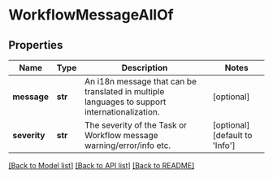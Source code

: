 # WorkflowMessageAllOf

## Properties
Name | Type | Description | Notes
------------ | ------------- | ------------- | -------------
**message** | **str** | An i18n message that can be translated in multiple languages to support internationalization.   | [optional] 
**severity** | **str** | The severity of the Task or Workflow message warning/error/info etc.    | [optional] [default to 'Info']

[[Back to Model list]](../README.md#documentation-for-models) [[Back to API list]](../README.md#documentation-for-api-endpoints) [[Back to README]](../README.md)



